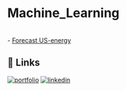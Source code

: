 # Machine_Learning
<br>
- <a href="https://github.com/dani-ctes/Machine_Learning/tree/main/Forecast_US-energy" target="_blank">Forecast US-energy</a>
<br>


## 🔗 Links
[![portfolio](https://img.shields.io/badge/my_portfolio-000?style=for-the-badge&logo=ko-fi&logoColor=white)](https://github.com/dani-ctes)
[![linkedin](https://img.shields.io/badge/linkedin-0A66C2?style=for-the-badge&logo=linkedin&logoColor=white)](https://www.linkedin.com/in/o-daniel-torres-50480922/)
